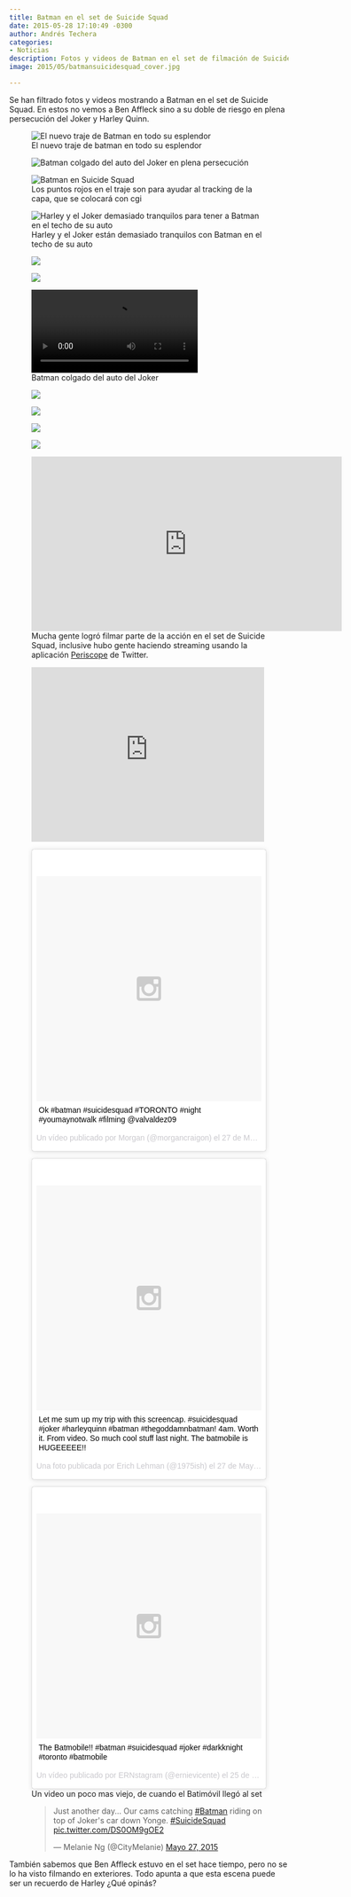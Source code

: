 ```yaml
---
title: Batman en el set de Suicide Squad
date: 2015-05-28 17:10:49 -0300
author: Andrés Techera
categories:
- Noticias
description: Fotos y videos de Batman en el set de filmación de Suicide Squad
image: 2015/05/batmansuicidesquad_cover.jpg

---
```

Se han filtrado fotos y videos mostrando a Batman en el set de Suicide Squad. En estos no vemos a Ben Affleck sino a su doble de riesgo en plena persecución del Joker y Harley Quinn.
<!--more-->
<figure>
<img src="/img/2015/05/batman.jpg" alt="El nuevo traje de Batman en todo su esplendor" />
<figcaption>
El nuevo traje de batman en todo su esplendor
</figcaption>
</figure>

<figure>
<img src="/img/2015/05/batman_joker_car_chase_01.jpg" alt="Batman colgado del auto del Joker en plena persecución"/>
</figure>

<figure>
<img src="/img/2015/05/batman_joker_car_chase_02.jpg" alt="Batman en Suicide Squad" />
<figcaption>
Los puntos rojos en el traje son para ayudar al tracking de la capa, que se colocará con cgi
</figcaption>
</figure>

<figure>
<img src="/img/2015/05/batman_joker_car_chase_03.jpg" alt="Harley y el Joker demasiado tranquilos para tener a Batman en el techo de su auto" />
<figcaption>
Harley y el Joker están demasiado tranquilos con Batman en el techo de su auto
</figcaption>
</figure>

<figure>
<img src="/img/2015/05/batman_joker_car_chase_04.jpg" />
</figure>

<figure>
<img src="/img/2015/05/batman_joker_car_chase_05.jpg" />
</figure>

<figure>
<video controls>
<source src="/img/2015/05/batman_joker_car_chase_vid.mp4" type="video/mp4" />
</video>
<figcaption>
Batman colgado del auto del Joker
</figcaption>
</figure>

<figure>
<img src="/img/2015/05/joker_car_body_00.jpg" />
</figure>

<figure>
<img src="/img/2015/05/joker_car_body_01.jpg" />
</figure>

<figure>
<img src="/img/2015/05/joker_car_chase_01.jpg" />
</figure>

<figure>
<img src="/img/2015/05/batmobile_01.jpg" />
</figure>

<figure>
<iframe width="560" height="315" src="https://www.youtube.com/embed/V2hCJ2oqjUc" frameborder="0" allowfullscreen></iframe>
<figcaption>
Mucha gente logró filmar parte de la acción en el set de Suicide Squad, inclusive hubo gente haciendo streaming usando la aplicación <a href="https://persicope.tv" title="Periscope">Periscope</a> de Twitter.
</figcaption>
</figure>

<figure>
<iframe width="420" height="315" src="https://www.youtube.com/embed/M2GTWj9sUPA" frameborder="0" allowfullscreen></iframe>
</figure>

<figure>
<blockquote class="instagram-media" data-instgrm-captioned data-instgrm-version="4" style=" background:#FFF; border:0; border-radius:3px; box-shadow:0 0 1px 0 rgba(0,0,0,0.5),0 1px 10px 0 rgba(0,0,0,0.15); margin: 1px; max-width:658px; padding:0; width:99.375%; width:-webkit-calc(100% - 2px); width:calc(100% - 2px);"><div style="padding:8px;"> <div style=" background:#F8F8F8; line-height:0; margin-top:40px; padding:50% 0; text-align:center; width:100%;"> <div style=" background:url(data:image/png;base64,iVBORw0KGgoAAAANSUhEUgAAACwAAAAsCAMAAAApWqozAAAAGFBMVEUiIiI9PT0eHh4gIB4hIBkcHBwcHBwcHBydr+JQAAAACHRSTlMABA4YHyQsM5jtaMwAAADfSURBVDjL7ZVBEgMhCAQBAf//42xcNbpAqakcM0ftUmFAAIBE81IqBJdS3lS6zs3bIpB9WED3YYXFPmHRfT8sgyrCP1x8uEUxLMzNWElFOYCV6mHWWwMzdPEKHlhLw7NWJqkHc4uIZphavDzA2JPzUDsBZziNae2S6owH8xPmX8G7zzgKEOPUoYHvGz1TBCxMkd3kwNVbU0gKHkx+iZILf77IofhrY1nYFnB/lQPb79drWOyJVa/DAvg9B/rLB4cC+Nqgdz/TvBbBnr6GBReqn/nRmDgaQEej7WhonozjF+Y2I/fZou/qAAAAAElFTkSuQmCC); display:block; height:44px; margin:0 auto -44px; position:relative; top:-22px; width:44px;"></div></div> <p style=" margin:8px 0 0 0; padding:0 4px;"> <a href="https://instagram.com/p/3LZ5xsIia5/" style=" color:#000; font-family:Arial,sans-serif; font-size:14px; font-style:normal; font-weight:normal; line-height:17px; text-decoration:none; word-wrap:break-word;" target="_top">Ok #batman #suicidesquad #TORONTO #night #youmaynotwalk #filming @valvaldez09</a></p> <p style=" color:#c9c8cd; font-family:Arial,sans-serif; font-size:14px; line-height:17px; margin-bottom:0; margin-top:8px; overflow:hidden; padding:8px 0 7px; text-align:center; text-overflow:ellipsis; white-space:nowrap;">Un vídeo publicado por Morgan (@morgancraigon) el <time style=" font-family:Arial,sans-serif; font-size:14px; line-height:17px;" datetime="2015-05-27T08:11:41+00:00">27 de May de 2015 a la(s) 1:11 PDT</time></p></div></blockquote>
</figure>

<figure>
<blockquote class="instagram-media" data-instgrm-captioned data-instgrm-version="4" style=" background:#FFF; border:0; border-radius:3px; box-shadow:0 0 1px 0 rgba(0,0,0,0.5),0 1px 10px 0 rgba(0,0,0,0.15); margin: 1px; max-width:658px; padding:0; width:99.375%; width:-webkit-calc(100% - 2px); width:calc(100% - 2px);"><div style="padding:8px;"> <div style=" background:#F8F8F8; line-height:0; margin-top:40px; padding:50% 0; text-align:center; width:100%;"> <div style=" background:url(data:image/png;base64,iVBORw0KGgoAAAANSUhEUgAAACwAAAAsCAMAAAApWqozAAAAGFBMVEUiIiI9PT0eHh4gIB4hIBkcHBwcHBwcHBydr+JQAAAACHRSTlMABA4YHyQsM5jtaMwAAADfSURBVDjL7ZVBEgMhCAQBAf//42xcNbpAqakcM0ftUmFAAIBE81IqBJdS3lS6zs3bIpB9WED3YYXFPmHRfT8sgyrCP1x8uEUxLMzNWElFOYCV6mHWWwMzdPEKHlhLw7NWJqkHc4uIZphavDzA2JPzUDsBZziNae2S6owH8xPmX8G7zzgKEOPUoYHvGz1TBCxMkd3kwNVbU0gKHkx+iZILf77IofhrY1nYFnB/lQPb79drWOyJVa/DAvg9B/rLB4cC+Nqgdz/TvBbBnr6GBReqn/nRmDgaQEej7WhonozjF+Y2I/fZou/qAAAAAElFTkSuQmCC); display:block; height:44px; margin:0 auto -44px; position:relative; top:-22px; width:44px;"></div></div> <p style=" margin:8px 0 0 0; padding:0 4px;"> <a href="https://instagram.com/p/3MFAVfPJJO/" style=" color:#000; font-family:Arial,sans-serif; font-size:14px; font-style:normal; font-weight:normal; line-height:17px; text-decoration:none; word-wrap:break-word;" target="_top">Let me sum up my trip with this screencap. #suicidesquad #joker #harleyquinn #batman #thegoddamnbatman! 4am. Worth it. From video. So much cool stuff last night. The batmobile is HUGEEEEE!!</a></p> <p style=" color:#c9c8cd; font-family:Arial,sans-serif; font-size:14px; line-height:17px; margin-bottom:0; margin-top:8px; overflow:hidden; padding:8px 0 7px; text-align:center; text-overflow:ellipsis; white-space:nowrap;">Una foto publicada por Erich Lehman (@1975ish) el <time style=" font-family:Arial,sans-serif; font-size:14px; line-height:17px;" datetime="2015-05-27T14:28:19+00:00">27 de May de 2015 a la(s) 7:28 PDT</time></p></div></blockquote>
</figure>

<figure>
<blockquote class="instagram-media" data-instgrm-captioned data-instgrm-version="4" style=" background:#FFF; border:0; border-radius:3px; box-shadow:0 0 1px 0 rgba(0,0,0,0.5),0 1px 10px 0 rgba(0,0,0,0.15); margin: 1px; max-width:658px; padding:0; width:99.375%; width:-webkit-calc(100% - 2px); width:calc(100% - 2px);"><div style="padding:8px;"> <div style=" background:#F8F8F8; line-height:0; margin-top:40px; padding:50% 0; text-align:center; width:100%;"> <div style=" background:url(data:image/png;base64,iVBORw0KGgoAAAANSUhEUgAAACwAAAAsCAMAAAApWqozAAAAGFBMVEUiIiI9PT0eHh4gIB4hIBkcHBwcHBwcHBydr+JQAAAACHRSTlMABA4YHyQsM5jtaMwAAADfSURBVDjL7ZVBEgMhCAQBAf//42xcNbpAqakcM0ftUmFAAIBE81IqBJdS3lS6zs3bIpB9WED3YYXFPmHRfT8sgyrCP1x8uEUxLMzNWElFOYCV6mHWWwMzdPEKHlhLw7NWJqkHc4uIZphavDzA2JPzUDsBZziNae2S6owH8xPmX8G7zzgKEOPUoYHvGz1TBCxMkd3kwNVbU0gKHkx+iZILf77IofhrY1nYFnB/lQPb79drWOyJVa/DAvg9B/rLB4cC+Nqgdz/TvBbBnr6GBReqn/nRmDgaQEej7WhonozjF+Y2I/fZou/qAAAAAElFTkSuQmCC); display:block; height:44px; margin:0 auto -44px; position:relative; top:-22px; width:44px;"></div></div> <p style=" margin:8px 0 0 0; padding:0 4px;"> <a href="https://instagram.com/p/3Ih8qkFkO2/" style=" color:#000; font-family:Arial,sans-serif; font-size:14px; font-style:normal; font-weight:normal; line-height:17px; text-decoration:none; word-wrap:break-word;" target="_top">The Batmobile!! #batman #suicidesquad #joker #darkknight #toronto #batmobile</a></p> <p style=" color:#c9c8cd; font-family:Arial,sans-serif; font-size:14px; line-height:17px; margin-bottom:0; margin-top:8px; overflow:hidden; padding:8px 0 7px; text-align:center; text-overflow:ellipsis; white-space:nowrap;">Un vídeo publicado por ERNstagram (@ernievicente) el <time style=" font-family:Arial,sans-serif; font-size:14px; line-height:17px;" datetime="2015-05-26T05:24:16+00:00">25 de May de 2015 a la(s) 10:24 PDT</time></p></div></blockquote>
<figcaption>
Un video un poco mas viejo, de cuando el Batimóvil llegó al set
</figcaption>
</figure>

<figure>
<blockquote class="twitter-video" lang="es"><p lang="en" dir="ltr">Just another day... Our cams catching <a href="https://twitter.com/hashtag/Batman?src=hash">#Batman</a> riding on top of Joker&#39;s car down Yonge. <a href="https://twitter.com/hashtag/SuicideSquad?src=hash">#SuicideSquad</a> <a href="http://t.co/DS0OM9gOE2">pic.twitter.com/DS0OM9gOE2</a></p>&mdash; Melanie Ng (@CityMelanie) <a href="https://twitter.com/CityMelanie/status/603480659059941377">Mayo 27, 2015</a></blockquote>
<script async src="//platform.twitter.com/widgets.js" charset="utf-8"></script>
</figure>

<script async defer src="//platform.instagram.com/en_US/embeds.js"></script>

También sabemos que Ben Affleck estuvo en el set hace tiempo, pero no se lo ha visto filmando en exteriores. Todo apunta a que esta escena puede ser un recuerdo de Harley ¿Qué opinás?
